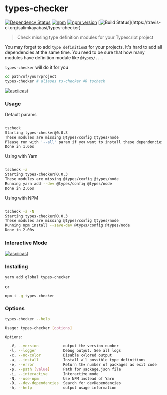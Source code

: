 # types-checker

[![Dependency Status](https://img.shields.io/david/salimkayabasi/types-checker.svg)](https://david-dm.org/salimkayabasi/types-checker)
[![npm](https://img.shields.io/npm/dm/types-checker.svg?maxAge=2592000)]()
[![npm version](https://badge.fury.io/js/types-checker.svg)](https://badge.fury.io/js/types-checker)
[![Build Status](https://travis-ci.org/salimkayabasi/types-checker.svg?)](https://travis-ci.org/salimkayabasi/types-checker)

> Check missing type definition modules for your Typescript project

You may forget to add `type definition`s for your projects. It's hard to add all dependencies at 
the same time. You need to be sure that how many modules have definition module like `@types/...`.

`types-checker` will do it for you

```bash
cd path/of/your/project
types-checker # aliases ts-checker OR tscheck
```

[![asciicast](https://asciinema.org/a/ZyQ7R7YoLccHX2tpL5IdgsK81.png)](https://asciinema.org/a/ZyQ7R7YoLccHX2tpL5IdgsK81)

### Usage

Default params
```bash

tscheck
Starting types-checker@0.0.3
These modules are missing @types/config @types/node
Please run with '--all' param if you want to install these dependencies
Done in 1.66s

```

Using with Yarn
```bash

tscheck -a
Starting types-checker@0.0.3
These modules are missing @types/config @types/node
Running yarn add --dev @types/config @types/node
Done in 2.66s

```

Using with NPM
```bash

tscheck -a -N
Starting types-checker@0.0.3
These modules are missing @types/config @types/node
Running npm install --save-dev @types/config @types/node
Done in 2.00s

```

### Interactive Mode

[![asciicast](https://asciinema.org/a/134438.png)](https://asciinema.org/a/134438)

### Installing
```bash
yarn add global types-checker
```
or
```bash
npm i -g types-checker
```

### Options
```bash
types-checker --help

Usage: types-checker [options]

Options:

  -V, --version           output the version number
  -l, --logger            Debug output. See all logs
  -c, --no-color          Disable colored output
  -a, --install           Install all possible type definitions
  -e, --error             Return the number of packages as exit code
  -p, --path [value]      Path for package.json file
  -i, --interactive       Interactive mode
  -N, --use-npm           Use NPM instead of Yarn
  -D, --dev-dependencies  Search for devDependencies
  -h, --help              output usage information

```



